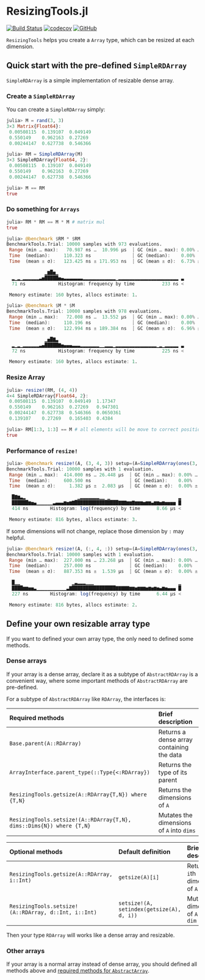 # ResizingTools.jl

[![Build Status](https://github.com/wangl-cc/ResizingTools.jl/actions/workflows/ci.yml/badge.svg?branch=master)](https://github.com/wangl-cc/ResizingTools.jl/actions/workflows/ci.yml)
[![codecov](https://codecov.io/gh/wangl-cc/ResizingTools.jl/branch/master/graph/badge.svg)](https://codecov.io/gh/wangl-cc/ResizingTools.jl)
[![GitHub](https://img.shields.io/github/license/wangl-cc/ResizingTools.jl)](https://github.com/wangl-cc/ResizingTools.jl/blob/master/LICENSE)

`ResizingTools` helps you create a `Array` type, which can be resized at each dimension.

## Quick start with the pre-defined `SimpleRDArray`

`SimpleRDArray` is a simple implementation of resizable dense array.

### Create a `SimpleRDArray`

You can create a `SimpleRDArray` simply:
```julia
julia> M = rand(3, 3)
3×3 Matrix{Float64}:
 0.00508115  0.139107  0.049149
 0.550149    0.962163  0.27269
 0.00244147  0.627738  0.546366

julia> RM = SimpleRDArray(M)
3×3 SimpleRDArray{Float64, 2}:
 0.00508115  0.139107  0.049149
 0.550149    0.962163  0.27269
 0.00244147  0.627738  0.546366

julia> M == RM
true
```

### Do something for `Arrays`

```julia
julia> RM * RM == M * M # matrix mul
true

julia> @benchmark $RM * $RM
BenchmarkTools.Trial: 10000 samples with 973 evaluations.
 Range (min … max):   70.987 ns …  10.996 μs  ┊ GC (min … max): 0.00% … 98.82%
 Time  (median):     110.323 ns               ┊ GC (median):    0.00%
 Time  (mean ± σ):   123.425 ns ± 171.953 ns  ┊ GC (mean ± σ):  6.73% ±  5.55%

              ▁▆█▅▁                                              
  ▂▁▂▁▂▂▂▂▂▂▃▅█████▅▄▃▃▃▃▃▃▃▂▂▂▂▂▂▂▂▂▂▂▂▁▂▂▂▂▂▂▂▂▂▂▂▂▂▂▂▂▂▂▂▂▂▂ ▃
  71 ns            Histogram: frequency by time          233 ns <

 Memory estimate: 160 bytes, allocs estimate: 1.

julia> @benchmark $M * $M
BenchmarkTools.Trial: 10000 samples with 978 evaluations.
 Range (min … max):   72.008 ns …  13.552 μs  ┊ GC (min … max): 0.00% … 99.10%
 Time  (median):     110.196 ns               ┊ GC (median):    0.00%
 Time  (mean ± σ):   122.994 ns ± 189.384 ns  ┊ GC (mean ± σ):  6.96% ±  5.55%

              ▁▅█▇▃                                              
  ▂▁▂▁▂▂▂▂▂▂▃▄█████▇▅▄▄▄▃▃▃▂▂▂▂▂▂▂▁▁▂▂▂▁▂▂▂▂▂▂▂▂▂▂▂▂▂▂▂▁▂▁▂▂▂▂▂ ▃
  72 ns            Histogram: frequency by time          225 ns <

 Memory estimate: 160 bytes, allocs estimate: 1.
```

### Resize Array

```julia
julia> resize!(RM, (4, 4))
4×4 SimpleRDArray{Float64, 2}:
 0.00508115  0.139107  0.049149  1.17347
 0.550149    0.962163  0.27269   0.947301
 0.00244147  0.627738  0.546366  0.0650361
 0.139107    0.27269   0.165403  0.4384

julia> RM[1:3, 1:3] == M # all elements will be move to correct position
true
```

### Performance of `resize!`

```julia
julia> @benchmark resize!(A, (3, 4, 3)) setup=(A=SimpleRDArray(ones(3, 3, 3))) evals=1
BenchmarkTools.Trial: 10000 samples with 1 evaluation.
 Range (min … max):  414.000 ns … 26.448 μs  ┊ GC (min … max): 0.00% … 0.00%
 Time  (median):     600.500 ns              ┊ GC (median):    0.00%
 Time  (mean ± σ):     1.382 μs ±  2.083 μs  ┊ GC (mean ± σ):  0.00% ± 0.00%

  █▇▆▃▂                   ▁▂▂▂▂▂▂▂▁▁ ▁                         ▂
  ██████▆▅▄▁▁▁▁▁▁▃▄▄▄▆▅▆▇████████████████▇▇▇▆▆▇▆▆▆▅▆▆▄▆▆▅▆▅▅▅▅ █
  414 ns        Histogram: log(frequency) by time      8.66 μs <

 Memory estimate: 816 bytes, allocs estimate: 3.
```

If some dimensions will not change, replace those dimension by `:` may helpful.

```julia
julia> @benchmark resize!(A, (:, 4, :)) setup=(A=SimpleRDArray(ones(3, 3, 3))) evals=1
BenchmarkTools.Trial: 10000 samples with 1 evaluation.
 Range (min … max):  227.000 ns … 23.268 μs  ┊ GC (min … max): 0.00% … 0.00%
 Time  (median):     257.000 ns              ┊ GC (median):    0.00%
 Time  (mean ± σ):   887.353 ns ±  1.539 μs  ┊ GC (mean ± σ):  0.00% ± 0.00%

  █▁▁                   ▁▃▂▂▂▁▁▁                               ▁
  ████▆▆▅▅▃▁▁▁▁▁▁▁▁▁▁▁▃▇████████████████▇▇▇▇▇▆▆▅▆▆▆▅▆▅▆▅▄▆▅▄▄▄ █
  227 ns        Histogram: log(frequency) by time      6.44 μs <

 Memory estimate: 816 bytes, allocs estimate: 2.
```

## Define your own resizable array type

If you want to defined your own array type, the only need to defined some methods.

### Dense arrays

If your array is a dense array, declare it as a subtype of `AbstractRDArray` is a convenient way, where some important methods of `AbstractRDArray` are pre-defined.

For a subtype of `AbstractRDArray` like `RDArray`, the interfaces is:

| Required methods                                                     | Brief description                         |
| :------------------------------------------------------------------- | :---------------------------------------- |
| `Base.parent(A::RDArray)`                                            | Returns a dense array containing the data |
| `ArrayInterface.parent_type(::Type{<:RDArray})`                      | Returns the type of its parent            |
| `ResizingTools.getsize(A::RDArray{T,N}) where {T,N}`                 | Returns the dimensions of `A`             |
| `ResizingTools.setsize!(A::RDArray{T,N}, dims::Dims{N}) where {T,N}` | Mutates the dimensions of `A` into `dims` |

| Optional methods                                     | Default definition                        | Brief description                         |
| :--------------------------------------------------- | :---------------------------------------- | :---------------------------------------- |
| `ResizingTools.getsize(A::RDArray, i::Int)`          | `getsize(A)[i]`                           | Returns the `i`th dimension of `A`        |
| `ResizingTools.setsize!(A::RDArray, d::Int, i::Int)` | `setsize!(A, setindex(getsize(A), d, i))` | Mutates `i`th dimension of `A` into `dim` |

Then your type `RDArray` will works like a dense array and resizable.

### Other arrays

If your array is a normal array instead of dense array, you should defined all methods above and [required methods for `AbstractArray`](https://docs.julialang.org/en/v1/manual/interfaces/#man-interface-array).
